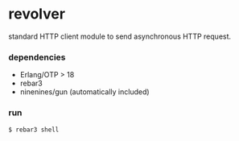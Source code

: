 # revolver

standard HTTP client module to send asynchronous HTTP request.

### dependencies
* Erlang/OTP > 18
* rebar3
* ninenines/gun (automatically included)

### run
```
$ rebar3 shell
```
